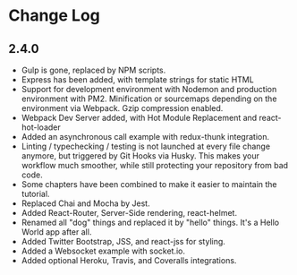 # Change Log

## 2.4.0

- Gulp is gone, replaced by NPM scripts.
- Express has been added, with template strings for static HTML
- Support for development environment with Nodemon and production environment with PM2. Minification or sourcemaps depending on the environment via Webpack. Gzip compression enabled.
- Webpack Dev Server added, with Hot Module Replacement and react-hot-loader
- Added an asynchronous call example with redux-thunk integration.
- Linting / typechecking / testing is not launched at every file change anymore, but triggered by Git Hooks via Husky. This makes your workflow much smoother, while still protecting your repository from bad code.
- Some chapters have been combined to make it easier to maintain the tutorial.
- Replaced Chai and Mocha by Jest.
- Added React-Router, Server-Side rendering, react-helmet.
- Renamed all "dog" things and replaced it by "hello" things. It's a Hello World app after all.
- Added Twitter Bootstrap, JSS, and react-jss for styling.
- Added a Websocket example with socket.io.
- Added optional Heroku, Travis, and Coveralls integrations.
